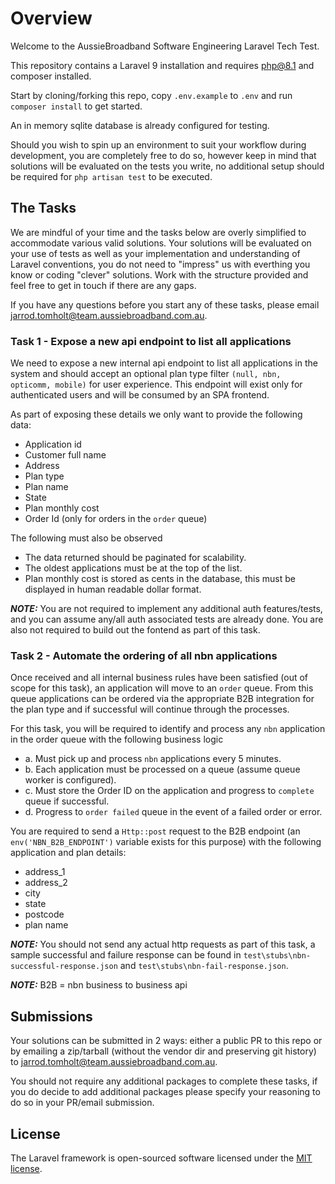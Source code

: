 # Overview

Welcome to the AussieBroadband Software Engineering Laravel Tech Test.

This repository contains a Laravel 9 installation and requires php@8.1 and composer installed.

Start by cloning/forking this repo, copy `.env.example` to `.env` and run `composer install` to get started.

An in memory sqlite database is already configured for testing.

Should you wish to spin up an environment to suit your workflow during development, you are completely free to do so, however keep in mind that solutions will be evaluated on the tests you write, no additional setup should be required for `php artisan test` to be executed.

## The Tasks

We are mindful of your time and the tasks below are overly simplified to accommodate various valid solutions. Your solutions will be evaluated on your use of tests as well as your implementation and understanding of Laravel conventions, you do not need to "impress" us with everthing you know or coding "clever" solutions. Work with the structure provided and feel free to get in touch if there are any gaps.

If you have any questions before you start any of these tasks, please email jarrod.tomholt@team.aussiebroadband.com.au.

### Task 1 - Expose a new api endpoint to list all applications

We need to expose a new internal api endpoint to list all applications in the system and should accept an optional plan type filter `(null, nbn, opticomm, mobile)` for user experience. This endpoint will exist only for authenticated users and will be consumed by an SPA frontend.

As part of exposing these details we only want to provide the following data:
- Application id
- Customer full name
- Address
- Plan type
- Plan name
- State
- Plan monthly cost
- Order Id (only for orders in the `order` queue)

The following must also be observed
- The data returned should be paginated for scalability.
- The oldest applications must be at the top of the list.
- Plan monthly cost is stored as cents in the database, this must be displayed in human readable dollar format.

***NOTE:*** You are not required to implement any additional auth features/tests, and you can assume any/all auth associated tests are already done. You are also not required to build out the fontend as part of this task.

### Task 2 - Automate the ordering of all nbn applications

Once received and all internal business rules have been satisfied (out of scope for this task), an application will move to an `order` queue. From this queue applications can be ordered via the appropriate B2B integration for the plan type and if successful will continue through the processes.

For this task, you will be required to identify and process any `nbn` application in the order queue with the following business logic
- a. Must pick up and process `nbn` applications every 5 minutes.
- b. Each application must be processed on a queue (assume queue worker is configured).
- c. Must store the Order ID on the application and progress to `complete` queue if successful.
- d. Progress to `order failed` queue in the event of a failed order or error.

You are required to send a `Http::post` request to the B2B endpoint (an `env('NBN_B2B_ENDPOINT')` variable exists for this purpose) with the following application and plan details:
- address_1
- address_2
- city
- state
- postcode
- plan name

***NOTE:*** You should not send any actual http requests as part of this task, a sample successful and failure response can be found in `test\stubs\nbn-successful-response.json` and `test\stubs\nbn-fail-response.json`.

***NOTE:*** B2B = nbn business to business api

## Submissions

Your solutions can be submitted in 2 ways: either a public PR to this repo or by emailing a zip/tarball (without the vendor dir and preserving git history) to jarrod.tomholt@team.aussiebroadband.com.au.

You should not require any additional packages to complete these tasks, if you do decide to add additional packages please specify your reasoning to do so in your PR/email submission.

## License

The Laravel framework is open-sourced software licensed under the [MIT license](https://opensource.org/licenses/MIT).
